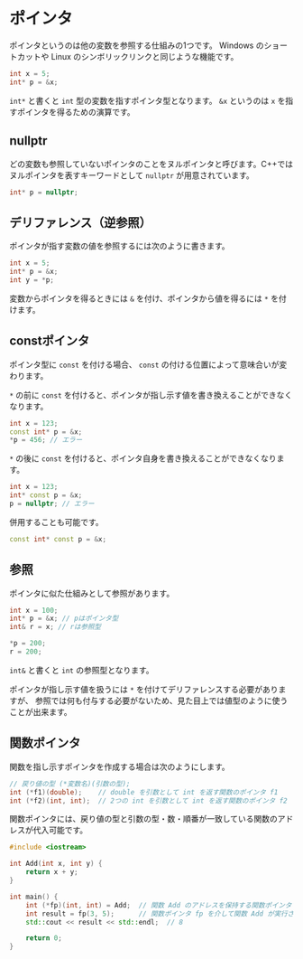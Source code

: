 # ポインタ

ポインタというのは他の変数を参照する仕組みの1つです。
Windows のショートカットや Linux のシンボリックリンクと同じような機能です。

```cpp
int x = 5;
int* p = &x;
```

`int*` と書くと `int` 型の変数を指すポインタ型となります。
`&x` というのは `x` を指すポインタを得るための演算です。

## nullptr

どの変数も参照していないポインタのことをヌルポインタと呼びます。C++ではヌルポインタを表すキーワードとして `nullptr` が用意されています。

```cpp
int* p = nullptr;
```

## デリファレンス（逆参照）

ポインタが指す変数の値を参照するには次のように書きます。

```cpp
int x = 5;
int* p = &x;
int y = *p;
```

変数からポインタを得るときには `&` を付け、ポインタから値を得るには `*` を付けます。

## constポインタ

ポインタ型に `const` を付ける場合、 `const` の付ける位置によって意味合いが変わります。

`*` の前に `const` を付けると、ポインタが指し示す値を書き換えることができなくなります。

```cpp
int x = 123;
const int* p = &x;
*p = 456; // エラー
```

`*` の後に `const` を付けると、ポインタ自身を書き換えることができなくなります。

```cpp
int x = 123;
int* const p = &x;
p = nullptr; // エラー
```

併用することも可能です。

```cpp
const int* const p = &x;
```

## 参照

ポインタに似た仕組みとして参照があります。

```cpp
int x = 100;
int* p = &x; // pはポインタ型
int& r = x; // rは参照型

*p = 200;
r = 200;
```

`int&` と書くと `int` の参照型となります。

ポインタが指し示す値を扱うには `*` を付けてデリファレンスする必要がありますが、
参照では何も付与する必要がないため、見た目上では値型のように使うことが出来ます。

## 関数ポインタ

関数を指し示すポインタを作成する場合は次のようにします。

```cpp
// 戻り値の型 (*変数名)(引数の型);
int (*f1)(double);    // double を引数として int を返す関数のポインタ f1
int (*f2)(int, int);  // 2つの int を引数として int を返す関数のポインタ f2
```

関数ポインタには、戻り値の型と引数の型・数・順番が一致している関数のアドレスが代入可能です。

```cpp
#include <iostream>

int Add(int x, int y) {
    return x + y;
}

int main() {
    int (*fp)(int, int) = Add;  // 関数 Add のアドレスを保持する関数ポインタ fp
    int result = fp(3, 5);      // 関数ポインタ fp を介して関数 Add が実行される
    std::cout << result << std::endl;  // 8

    return 0;
}
```